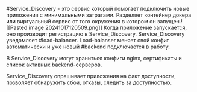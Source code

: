 #Service_Discovery - это сервис который помогает подключить новые приложения с минимальными затратами. Разделяет контейнер докера или виртуальный сервис от того окружения в котором он запущен.![[Pasted image 20241017120509.png]]
Когда приложение запускается, оно производит регистрацию в Service_Discovery. Service_Discovery уведомляет #load-balancer. 
Load-balanser меняет свой конфиг автоматически и уже новый #backend подключается в работу.

В Service_Discovery могут храниться конфиги nginx, сертификаты
и список активных backend-серверов.

Service_Discovery опрашивает приложения на факт доступности,
позволяет обнаружить сбои, отказы, следить за доступностью.





